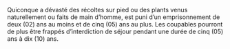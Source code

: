 Quiconque a dévasté des récoltes sur pied ou des plants venus naturellement ou faits de main d’homme, est puni d’un emprisonnement de deux (02) ans au moins et de cinq (05) ans au plus.
Les coupables pourront de plus être frappés d’interdiction de séjour pendant une durée de cinq (05) ans à dix (10) ans.